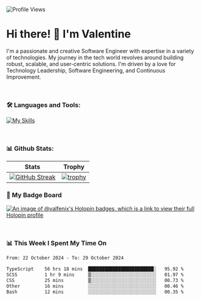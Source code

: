 
    
![Profile Views](https://komarev.com/ghpvc/?username=theodogwutech&color=blue)

# Hi there! 👋 I'm Valentine 
I'm a passionate and creative Software Engineer with expertise in a variety of technologies. My journey in the tech world revolves around building robust, scalable, and user-centric solutions. I'm driven by a love for Technology Leadership, Software Engineering, and Continuous Improvement.

<br />



### 🛠 Languages and Tools:

[![My Skills](https://skillicons.dev/icons?i=nodejs,js,nestjs,nextjs,react,vuejs,nuxtjs,express,tailwind,styledcomponents,materialui,mongodb,sequelize,mysql,postgres,pinia,redux,vite,html,css,pug,aws,prisma,bitbucket,bootstrap,emotion,git,gitlab,go,heroku,jest,netlify,nginx,npm,postman,rabbitmq,redis,supabase,svg,github,ts,ubuntu,vercel,vscode,yarn,powershell&perline=15)](https://skillicons.dev)

<br />

### 📊 Github Stats:

| Stats            | Trophy               |
|-----------------------|-------------------|
| [![GitHub Streak](https://streak-stats.demolab.com?user=theodogwutech&theme=great-gatsby&hide_border=true&border_radius=9.9)](https://git.io/streak-stats) | [![trophy](https://github-profile-trophy.vercel.app/?username=theodogwutech&theme=darkhub&column=7)](https://github.com/ryo-ma/github-profile-trophy) |

### 🥇 My Badge Board
[![An image of @valfenix's Holopin badges, which is a link to view their full Holopin profile](https://holopin.me/valfenix)](https://holopin.io/@valfenix)

<br />

### 📊 This Week I Spent My Time On
<!--START_SECTION:waka-->

```txt
From: 22 October 2024 - To: 29 October 2024

TypeScript    56 hrs 18 mins  ████████████████████████░   95.92 %
SCSS          1 hr 9 mins     ▒░░░░░░░░░░░░░░░░░░░░░░░░   01.97 %
CSS           25 mins         ▒░░░░░░░░░░░░░░░░░░░░░░░░   00.73 %
Other         16 mins         ░░░░░░░░░░░░░░░░░░░░░░░░░   00.46 %
Bash          12 mins         ░░░░░░░░░░░░░░░░░░░░░░░░░   00.35 %
```

<!--END_SECTION:waka-->




